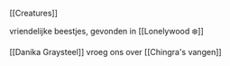 [[Creatures]]

vriendelijke beestjes, gevonden in [[Lonelywood ❄️]]

[[Danika Graysteel]] vroeg ons over [[Chingra's vangen]]

